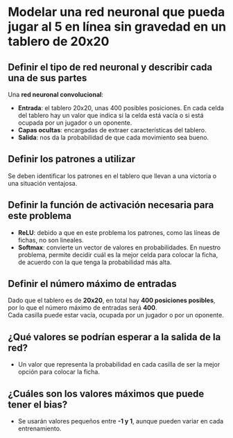 # Modelar una red neuronal que pueda jugar al 5 en línea sin gravedad en un tablero de 20x20

## Definir el tipo de red neuronal y describir cada una de sus partes

Una **red neuronal convolucional**:

- **Entrada**: el tablero 20x20, unas 400 posibles posiciones. En cada celda del tablero hay un valor que indica si la celda está vacía o si está ocupada por un jugador o un oponente.
- **Capas ocultas**: encargadas de extraer características del tablero.
- **Salida**: nos da la probabilidad de que cada movimiento sea bueno.

## Definir los patrones a utilizar

Se deben identificar los patrones en el tablero que llevan a una victoria o una situación ventajosa.

## Definir la función de activación necesaria para este problema

- **ReLU**: debido a que en este problema los patrones, como las líneas de fichas, no son lineales.
- **Softmax**: convierte un vector de valores en probabilidades. En nuestro problema, permite decidir cuál es la mejor celda para colocar la ficha, de acuerdo con la que tenga la probabilidad más alta.

## Definir el número máximo de entradas

Dado que el tablero es de **20x20**, en total hay **400 posiciones posibles**, por lo que el número máximo de entradas será **400**.  
Cada casilla puede estar vacía, ocupada por un jugador o por un oponente.

## ¿Qué valores se podrían esperar a la salida de la red?

- Un valor que representa la probabilidad en cada casilla de ser la mejor opción para colocar la ficha.

## ¿Cuáles son los valores máximos que puede tener el bias?

- Se usarán valores pequeños entre **-1 y 1**, aunque pueden variar en cada entrenamiento.
